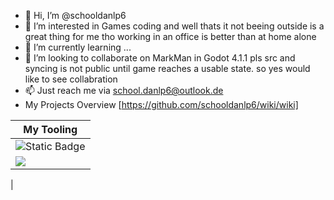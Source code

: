 - 👋 Hi, I’m @schooldanlp6
- 👀 I’m interested in Games coding and well thats it not beeing outside is a great thing for me tho working in an office is better than at home alone
- 🌱 I’m currently learning ...
- 💞️ I’m looking to collaborate on MarkMan in Godot 4.1.1 pls src and syncing is not public until game reaches a usable state. so yes would like to see collabration
- 📫 Just reach me via school.danlp6@outlook.de
- My Projects Overview [https://github.com/schooldanlp6/wiki/wiki]

|My Tooling|
|-----------|
|![Static Badge](https://img.shields.io/badge/CPU-Intel_i7_10.th_Gen-blue)|
|![](https://img.shields.io/badge/GPU-Nvidia_2080_Super-green)|
|

